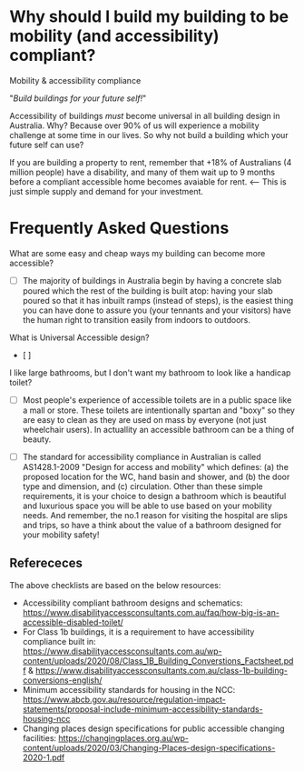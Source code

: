 # Why should I build my building to be mobility (and accessibility) compliant?
Mobility &amp; accessibility compliance

"_Build buildings for your future self!_"

Accessibility of buildings *must* become universal in all building design in Australia.  Why?  Because over 90% of us will experience a mobility challenge at some time in our lives.  So why not build a building which your future self can use? 

If you are building a property to rent, remember that +18% of Australians (4 million people) have a disability, and many of them wait up to 9 months before a compliant accessible home becomes avaiable for rent.  <-- This is just simple supply and demand for your investment.

# Frequently Asked Questions

What are some easy and cheap ways my building can become more accessible?
  - [ ] The majority of buildings in Australia begin by having a concrete slab poured which the rest of the building is built atop: having your slab poured so that it has inbuilt ramps (instead of steps), is the easiest thing you can have done to assure you (your tennants and your visitors) have the human right to transition easily from indoors to outdoors.

What is Universal Accessible design?
  - [ ] 

I like large bathrooms, but I don't want my bathroom to look like a handicap toilet?
  - [ ] Most people's experience of accessible toilets are in a public space like a mall or store.  These toilets are intentionally spartan and "boxy" so they are easy to clean as they are used on mass by everyone (not just wheelchair users).  In actuallity an accessible bathroom can be a thing of beauty.
  - [ ] The standard for accessibility compliance in Australian is called AS1428.1-2009 "Design for access and mobility" which defines: (a) the proposed location for the WC, hand basin and shower, and (b) the door type and dimension, and (c) circulation.  Other than these simple requirements, it is your choice to design a bathroom which is beautiful and luxurious space you will be able to use based on your mobility needs.  And remember, the no.1 reason for visiting the hospital are slips and trips, so have a think about the value of a bathroom designed for your mobility safety!


## Referececes
The above checklists are based on the below resources:
  - Accessibility compliant bathroom designs and schematics: https://www.disabilityaccessconsultants.com.au/faq/how-big-is-an-accessible-disabled-toilet/
  - For Class 1b buildings, it is a requirement to have accessibility compliance built in: https://www.disabilityaccessconsultants.com.au/wp-content/uploads/2020/08/Class_1B_Building_Converstions_Factsheet.pdf & https://www.disabilityaccessconsultants.com.au/class-1b-building-conversions-english/
  - Minimum accessibility standards for housing in the NCC: https://www.abcb.gov.au/resource/regulation-impact-statements/proposal-include-minimum-accessibility-standards-housing-ncc
  - Changing places design specifications for public accessible changing facilities: https://changingplaces.org.au/wp-content/uploads/2020/03/Changing-Places-design-specifications-2020-1.pdf
